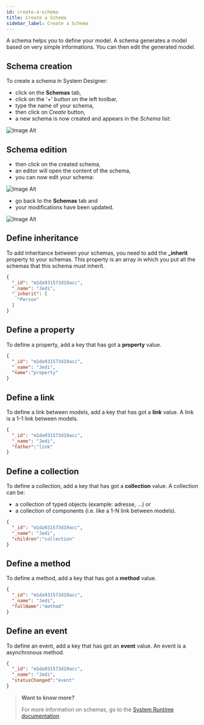 ```yaml
---
id: create-a-schema
title: Create a Schema
sidebar_label: Create a Schema
---
```


A schema helps you to define your model. 
A schema generates a model based on very simple informations. You can then edit the generated model.

## Schema creation

To create a schema in System Designer:

* click on the **Schemas** tab,
* click on the '+' button on the left toolbar,
* type the name of your schema, 
* then click on *Create* button,
* a new schema is now created and appears in the *Schema* list:

![Image Alt](../../img/8d678d7-schema-create.png)

## Schema edition

* then click on the created schema,
* an editor will open the content of the schema,
* you can now edit your schema:

![Image Alt](../../img/df8a98c-schema-edit.png)

* go back to the **Schemas** tab and
* your modifications have been updated.

![Image Alt](../../img/962d821-schema-prop.png)

## Define inheritance

To add inheritance between your schemas, you need to add the **_inherit** property to your schemas. This property is an array in which you put all the schemas that this schema must inherit.

```json
{
  "_id": "m1da931573d19acc",
  "_name": "Jedi",
  "_inherit": [
    "Person"
  ]
}
```

## Define a property

To define a property, add a key that has got a **property** value.

```json
{
  "_id": "m1da931573d19acc",
  "_name": "Jedi",
  "name":"property"
}
```

## Define a link

To define a link between models, add a key that has got a **link** value. A link is a 1-1 link between models.

```json
{
  "_id": "m1da931573d19acc",
  "_name": "Jedi",
  "father":"link"
}
```

## Define a collection

To define a collection, add a key that has got a **collection** value. A collection can be:

- a collection of typed objects (example: adresse, ...) or
- a collection of components (i.e. like a 1-N link between models).

```json
{
  "_id": "m1da931573d19acc",
  "_name": "Jedi",
  "children":"collection"
}
```

## Define a method

To define a method, add a key that has got a **method** value.

```json
{
  "_id": "m1da931573d19acc",
  "_name": "Jedi",
  "fullName":"method"
}
```

## Define an event

To define an event, add a key that has got an **event** value. An event is a asynchronous method.

```json
{
  "_id": "m1da931573d19acc",
  "_name": "Jedi",
  "statusChanged":"event"
}
```

>**Want to know more?**
> 
>For more information on schemas, go to the [System Runtime documentation](https://designfirst.io/systemruntime/documentation/docs/design-your-model.html).